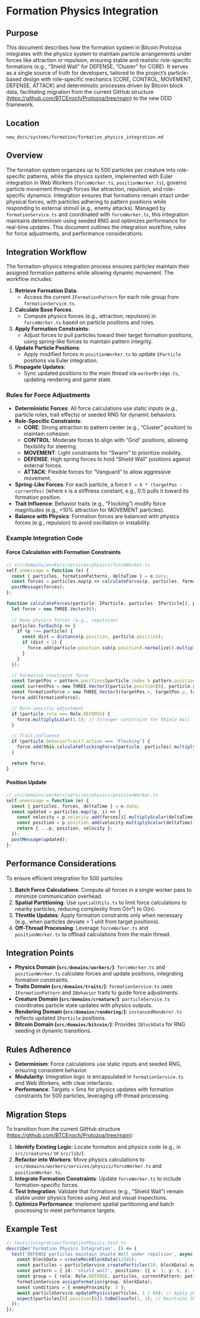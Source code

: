 
# Formation Physics Integration

## Purpose
This document describes how the formation system in Bitcoin Protozoa integrates with the physics system to maintain particle arrangements under forces like attraction or repulsion, ensuring stable and realistic role-specific formations (e.g., “Shield Wall” for DEFENSE, “Cluster” for CORE). It serves as a single source of truth for developers, tailored to the project’s particle-based design with role-specific mechanics (CORE, CONTROL, MOVEMENT, DEFENSE, ATTACK) and deterministic processes driven by Bitcoin block data, facilitating migration from the current GitHub structure (https://github.com/BTCEnoch/Protozoa/tree/main) to the new DDD framework.

## Location
`new_docs/systems/formation/formation_physics_integration.md`

## Overview
The formation system organizes up to 500 particles per creature into role-specific patterns, while the physics system, implemented with Euler integration in Web Workers (`forceWorker.ts`, `positionWorker.ts`), governs particle movement through forces like attraction, repulsion, and role-specific dynamics. Integration ensures that formations remain intact under physical forces, with particles adhering to pattern positions while responding to external stimuli (e.g., enemy attacks). Managed by `formationService.ts` and coordinated with `forceWorker.ts`, this integration maintains determinism using seeded RNG and optimizes performance for real-time updates. This document outlines the integration workflow, rules for force adjustments, and performance considerations.

## Integration Workflow
The formation-physics integration process ensures particles maintain their assigned formation patterns while allowing dynamic movement. The workflow includes:

1. **Retrieve Formation Data**:
   - Access the current `IFormationPattern` for each role group from `formationService.ts`.
2. **Calculate Base Forces**:
   - Compute physics forces (e.g., attraction, repulsion) in `forceWorker.ts` based on particle positions and roles.
3. **Apply Formation Constraints**:
   - Adjust forces to pull particles toward their target formation positions, using spring-like forces to maintain pattern integrity.
4. **Update Particle Positions**:
   - Apply modified forces in `positionWorker.ts` to update `IParticle` positions via Euler integration.
5. **Propagate Updates**:
   - Sync updated positions to the main thread via `workerBridge.ts`, updating rendering and game state.

### Rules for Force Adjustments
- **Deterministic Forces**: All force calculations use static inputs (e.g., particle roles, trait effects) or seeded RNG for dynamic behaviors.
- **Role-Specific Constraints**:
  - **CORE**: Strong attraction to pattern center (e.g., “Cluster” position) to maintain cohesion.
  - **CONTROL**: Moderate forces to align with “Grid” positions, allowing flexibility for steering.
  - **MOVEMENT**: Light constraints for “Swarm” to prioritize mobility.
  - **DEFENSE**: High spring forces to hold “Shield Wall” positions against external forces.
  - **ATTACK**: Flexible forces for “Vanguard” to allow aggressive movement.
- **Spring-Like Forces**: For each particle, a force `F = k * (targetPos - currentPos)` (where `k` is a stiffness constant, e.g., 0.1) pulls it toward its formation position.
- **Trait Influence**: Behavior traits (e.g., “Flocking”) modify force magnitudes (e.g., +10% attraction for MOVEMENT particles).
- **Balance with Physics**: Formation forces are balanced with physics forces (e.g., repulsion) to avoid oscillation or instability.

### Example Integration Code
#### Force Calculation with Formation Constraints
```typescript
// src/domains/workers/services/physics/forceWorker.ts
self.onmessage = function (e) {
  const { particles, formationPatterns, deltaTime } = e.data;
  const forces = particles.map(p => calculateForces(p, particles, formationPatterns[p.role]));
  postMessage(forces);
};

function calculateForces(particle: IParticle, particles: IParticle[], pattern: IFormationPattern): THREE.Vector3 {
  let force = new THREE.Vector3();
  
  // Base physics forces (e.g., repulsion)
  particles.forEach(p => {
    if (p !== particle) {
      const dist = distance(p.position, particle.position);
      if (dist < 2) {
        force.add(particle.position.sub(p.position).normalize().multiplyScalar(0.1 / (dist * dist)));
      }
    }
  });

  // Formation constraint force
  const targetPos = pattern.positions[particle.index % pattern.positions.length];
  const currentPos = new THREE.Vector3(particle.position[0], particle.position[1], particle.position[2]);
  const formationForce = new THREE.Vector3(targetPos.x, targetPos.y, targetPos.z).sub(currentPos).multiplyScalar(0.1);
  force.add(formationForce);

  // Role-specific adjustment
  if (particle.role === Role.DEFENSE) {
    force.multiplyScalar(1.5); // Stronger constraint for Shield Wall
  }

  // Trait influence
  if (particle.behaviorTrait?.action === 'Flocking') {
    force.add(this.calculateFlockingForce(particle, particles).multiplyScalar(0.1));
  }

  return force;
}
```

#### Position Update
```typescript
// src/domains/workers/services/physics/positionWorker.ts
self.onmessage = function (e) {
  const { particles, forces, deltaTime } = e.data;
  const updated = particles.map((p, i) => {
    const velocity = p.velocity.add(forces[i].multiplyScalar(deltaTime));
    const position = p.position.add(velocity.multiplyScalar(deltaTime));
    return { ...p, position, velocity };
  });
  postMessage(updated);
};
```

## Performance Considerations
To ensure efficient integration for 500 particles:
1. **Batch Force Calculations**: Compute all forces in a single worker pass to minimize communication overhead.
2. **Spatial Partitioning**: Use `spatialUtils.ts` to limit force calculations to nearby particles, reducing complexity from O(n²) to O(n).
3. **Throttle Updates**: Apply formation constraints only when necessary (e.g., when particles deviate > 1 unit from target positions).
4. **Off-Thread Processing**: Leverage `forceWorker.ts` and `positionWorker.ts` to offload calculations from the main thread.

## Integration Points
- **Physics Domain (`src/domains/workers/`)**: `forceWorker.ts` and `positionWorker.ts` calculate forces and update positions, integrating formation constraints.
- **Traits Domain (`src/domains/traits/`)**: `formationService.ts` uses `IFormationPattern` and `IBehavior` traits to guide force adjustments.
- **Creature Domain (`src/domains/creature/`)**: `particleService.ts` coordinates particle state updates with physics outputs.
- **Rendering Domain (`src/domains/rendering/`)**: `instancedRenderer.ts` reflects updated `IParticle` positions.
- **Bitcoin Domain (`src/domains/bitcoin/`)**: Provides `IBlockData` for RNG seeding in dynamic transitions.

## Rules Adherence
- **Determinism**: Force calculations use static inputs and seeded RNG, ensuring consistent behavior.
- **Modularity**: Integration logic is encapsulated in `formationService.ts` and Web Workers, with clear interfaces.
- **Performance**: Targets < 5ms for physics updates with formation constraints for 500 particles, leveraging off-thread processing.

## Migration Steps
To transition from the current GitHub structure (https://github.com/BTCEnoch/Protozoa/tree/main):
1. **Identify Existing Logic**: Locate formation and physics code (e.g., in `src/creatures/` or `src/lib/`).
2. **Refactor into Workers**: Move physics calculations to `src/domains/workers/services/physics/forceWorker.ts` and `positionWorker.ts`.
3. **Integrate Formation Constraints**: Update `forceWorker.ts` to include formation-specific forces.
4. **Test Integration**: Validate that formations (e.g., “Shield Wall”) remain stable under physics forces using Jest and visual inspections.
5. **Optimize Performance**: Implement spatial partitioning and batch processing to meet performance targets.

## Example Test
```typescript
// tests/integration/formationPhysics.test.ts
describe('Formation Physics Integration', () => {
  test('DEFENSE particles maintain Shield Wall under repulsion', async () => {
    const blockData = createMockBlockData(12345);
    const particles = particleService.createParticles(10, blockData).map(p => ({ ...p, role: Role.DEFENSE }));
    const pattern = { id: 'shield_wall', positions: [{ x: 1, y: 0, z: 0 }], rarity: Rarity.COMMON };
    const group = { role: Role.DEFENSE, particles, currentPattern: pattern };
    formationService.assignFormation(group, blockData);
    const conditions = { enemyProximity: 5 };
    await particleService.updatePhysics(particles, 1 / 60); // Apply physics with formation constraints
    expect(particles[0].position[0]).toBeCloseTo(1, 1); // Maintains Shield Wall position
  });
});
```


